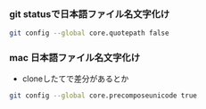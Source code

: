 ### git statusで日本語ファイル名文字化け
```sh
git config --global core.quotepath false
```

### mac 日本語ファイル名文字化け
- cloneしたてで差分があるとか
```sh
git config --global core.precomposeunicode true
```
